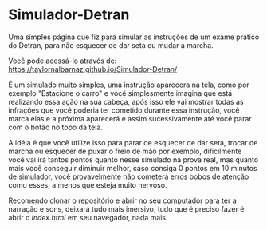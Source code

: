 # Simulador-Detran
Uma simples página que fiz para simular as instruções de um exame prático do Detran, para não esquecer de dar seta ou mudar a marcha.

Você pode acessá-lo através de: https://taylornalbarnaz.github.io/Simulador-Detran/

É um simulado muito simples, uma instrução aparecera na tela, como por exemplo "Estacione o carro" e você simplesmente imagina que está 
realizando essa ação na sua cabeça, após isso ele vai mostrar todas as infrações que você poderia ter cometido durante essa instrução, 
você marca elas e a próxima aparecerá e assim sucessivamente até você parar com o botão no topo da tela.

A idéia é que você utilize isso para parar de esquecer de dar seta, trocar de marcha ou esquecer de puxar o freio de mão por exemplo, 
dificilmente você vai irá tantos pontos quanto nesse simulado na prova real, mas quanto mais você conseguir diminuir melhor, 
caso consiga 0 pontos em 10 minutos de simulador, você provavelmente não cometerá erros bobos de atenção como esses, 
a menos que esteja muito nervoso. 

Recomendo clonar o repositório e abrir no seu computador para ter a narração e sons, deixará tudo mais imersivo, tudo que é preciso fazer é abrir o *index.html* em seu navegador, nada mais.
